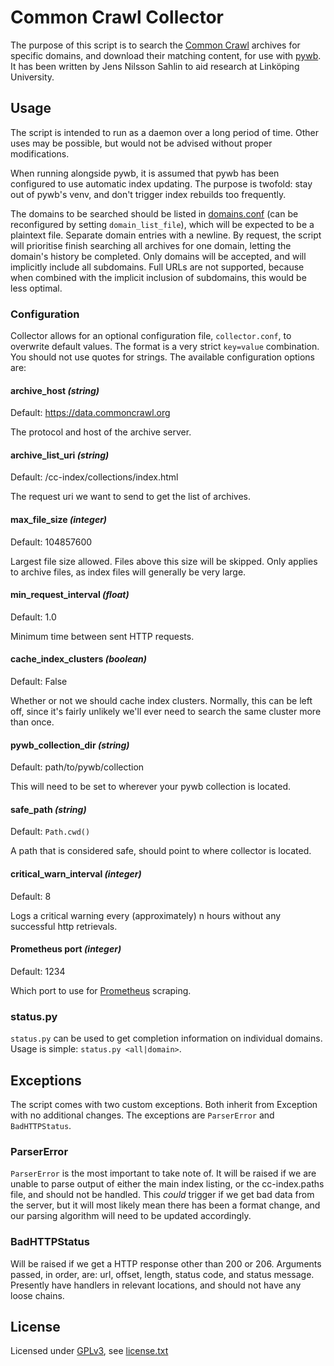 # Common Crawl Collector
The purpose of this script is to search the [Common Crawl](https://commoncrawl.org) archives for specific domains, and download their matching content, for use with [pywb](https://pywb.readthedocs.io/). It has been written by Jens Nilsson Sahlin to aid research at Linköping University.

## Usage
The script is intended to run as a daemon over a long period of time. Other uses may be possible, but would not be advised without proper modifications.

When running alongside pywb, it is assumed that pywb has been configured to use automatic index updating. The purpose is twofold: stay out of pywb's venv, and don't trigger index rebuilds too frequently.

The domains to be searched should be listed in [domains.conf](domains.conf) (can be reconfigured by setting `domain_list_file`), which will be expected to be a plaintext file. Separate domain entries with a newline. By request, the script will prioritise finish searching all archives for one domain, letting the domain's history be completed. Only domains will be accepted, and will implicitly include all subdomains. Full URLs are not supported, because when combined with the implicit inclusion of subdomains, this would be less optimal.

### Configuration
Collector allows for an optional configuration file, `collector.conf`, to overwrite default values. The format is a very strict `key=value` combination. You should not use quotes for strings. The available configuration options are:

#### archive_host *(string)*
Default: https://data.commoncrawl.org

The protocol and host of the archive server.

#### archive_list_uri *(string)*
Default: /cc-index/collections/index.html

The request uri we want to send to get the list of archives.

#### max_file_size *(integer)*
Default: 104857600

Largest file size allowed. Files above this size will be skipped. Only applies to archive files, as index files will generally be very large.

#### min_request_interval *(float)*
Default: 1.0

Minimum time between sent HTTP requests.

#### cache_index_clusters *(boolean)*
Default: False

Whether or not we should cache index clusters. Normally, this can be left off, since it's fairly unlikely we'll ever need to search the same cluster more than once.

#### pywb_collection_dir *(string)*
Default: path/to/pywb/collection

This will need to be set to wherever your pywb collection is located.

#### safe_path *(string)*
Default: `Path.cwd()`

A path that is considered safe, should point to where collector is located.

#### critical_warn_interval *(integer)*
Default: 8

Logs a critical warning every (approximately) n hours without any successful http retrievals.

#### Prometheus port *(integer)*
Default: 1234

Which port to use for [Prometheus](https://prometheus.io) scraping.

### status.py
`status.py` can be used to get completion information on individual domains. Usage is simple: `status.py <all|domain>`. 

## Exceptions
The script comes with two custom exceptions. Both inherit from Exception with no additional changes. The exceptions are `ParserError` and `BadHTTPStatus`.

### ParserError
`ParserError` is the most important to take note of. It will be raised if we are unable to parse output of either the main index listing, or the cc-index.paths file, and should not be handled. This _could_ trigger if we get bad data from the server, but it will most likely mean there has been a format change, and our parsing algorithm will need to be updated accordingly.

### BadHTTPStatus
Will be raised if we get a HTTP response other than 200 or 206. Arguments passed, in order, are: url, offset, length, status code, and status message. Presently have handlers in relevant locations, and should not have any loose chains.

## License
Licensed under [GPLv3](https://www.gnu.org/licenses/gpl-3.0.html), see [license.txt](license.txt)